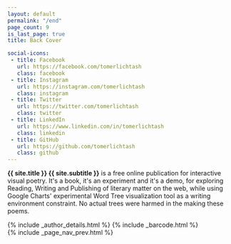 ```yaml
---
layout: default
permalink: "/end"
page_count: 9
is_last_page: true
title: Back Cover

social-icons:
 - title: Facebook
   url: https://facebook.com/tomerlichtash
   class: facebook
 - title: Instagram
   url: https://instagram.com/tomerlichtash
   class: instagram
 - title: Twitter
   url: https://twitter.com/tomerlichtash
   class: twitter
 - title: LinkedIn
   url: https://www.linkedin.com/in/tomerlichtash
   class: linkedin
 - title: GitHub
   url: https://github.com/tomerlichtash
   class: github
---
```

<main role="main" class="content">
  <div class="book">
    <div class="pages">
      <div class="wrap">
        <div class="page back-cover">
          <div class="page-content">
            <div class="summary">
              <p><strong>{{ site.title }} {{ site.subtitle }}</strong> is a free online publication for interactive visual poetry. It's a book, it's an experiment and it's a demo, for exploring Reading, Writing and Publishing of literary matter on the web, while using Google Charts' experimental Word Tree visualization tool as a writing environment constraint. No actual trees were harmed in the making these poems.</p>
            </div>
            {% include _author_details.html %}
            {% include _barcode.html %}
          </div>
          {% include _page_nav_prev.html %}
        </div>
      </div>
    </div>
  </div>
</main>